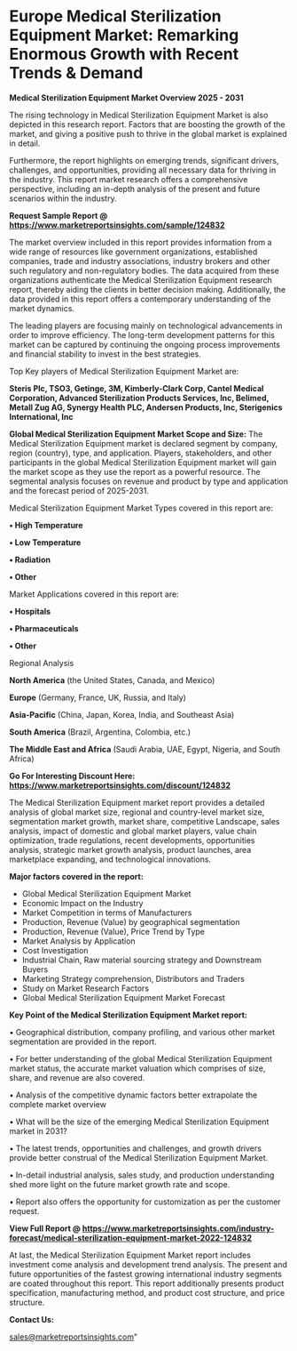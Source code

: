 # Europe Medical Sterilization Equipment Market: Remarking Enormous Growth with Recent Trends & Demand

<Strong> Medical Sterilization Equipment Market Overview 2025 - 2031</strong>

The rising technology in Medical Sterilization Equipment Market is also depicted in this research report. Factors that are boosting the growth of the market, and giving a positive push to thrive in the global market is explained in detail.

Furthermore, the report highlights on emerging trends, significant drivers, challenges, and opportunities, providing all necessary data for thriving in the industry. This report market research offers a comprehensive perspective, including an in-depth analysis of the present and future scenarios within the industry.

<strong>Request Sample Report @ <a href=https://www.marketreportsinsights.com/sample/124832>https://www.marketreportsinsights.com/sample/124832</a></strong>

The market overview included in this report provides information from a wide range of resources like government organizations, established companies, trade and industry associations, industry brokers and other such regulatory and non-regulatory bodies. The data acquired from these organizations authenticate the Medical Sterilization Equipment research report, thereby aiding the clients in better decision making. Additionally, the data provided in this report offers a contemporary understanding of the market dynamics.

The leading players are focusing mainly on technological advancements in order to improve efficiency. The long-term development patterns for this market can be captured by continuing the ongoing process improvements and financial stability to invest in the best strategies.

Top Key players of Medical Sterilization Equipment Market are:

<strong>Steris Plc, TSO3, Getinge, 3M, Kimberly-Clark Corp, Cantel Medical Corporation, Advanced Sterilization Products Services, Inc, Belimed, Metall Zug AG, Synergy Health PLC, Andersen Products, Inc, Sterigenics International, Inc</strong>

<strong><b>Global Medical Sterilization Equipment Market Scope and Size:</b></strong>
The Medical Sterilization Equipment market is declared segment by company, region (country), type, and application. Players, stakeholders, and other participants in the global Medical Sterilization Equipment market will gain the market scope as they use the report as a powerful resource. The segmental analysis focuses on revenue and product by type and application and the forecast period of 2025-2031.

Medical Sterilization Equipment Market Types covered in this report are:

<strong>• High Temperature

• Low Temperature

• Radiation

• Other</strong>

Market Applications covered in this report are:

<strong>• Hospitals

• Pharmaceuticals

• Other</strong> 

Regional Analysis

<strong>North America</strong> (the United States, Canada, and Mexico)

<strong>Europe</strong> (Germany, France, UK, Russia, and Italy)

<strong>Asia-Pacific</strong> (China, Japan, Korea, India, and Southeast Asia)

<strong>South America</strong> (Brazil, Argentina, Colombia, etc.)

<strong>The Middle East and Africa</strong> (Saudi Arabia, UAE, Egypt, Nigeria, and South Africa)

<strong>Go For Interesting Discount Here: <a href=https://www.marketreportsinsights.com/discount/124832>https://www.marketreportsinsights.com/discount/124832</a></strong>

The Medical Sterilization Equipment market report provides a detailed analysis of global market size, regional and country-level market size, segmentation market growth, market share, competitive Landscape, sales analysis, impact of domestic and global market players, value chain optimization, trade regulations, recent developments, opportunities analysis, strategic market growth analysis, product launches, area marketplace expanding, and technological innovations.

<strong><b>Major factors covered in the report:</b></strong>
<ul>
  <li>Global Medical Sterilization Equipment Market </li>
  <li>Economic Impact on the Industry</li>
  <li>Market Competition in terms of Manufacturers</li>
  <li>Production, Revenue (Value) by geographical segmentation</li>
  <li>Production, Revenue (Value), Price Trend by Type</li>
  <li>Market Analysis by Application</li>
  <li>Cost Investigation</li>
  <li>Industrial Chain, Raw material sourcing strategy and Downstream Buyers</li>
  <li>Marketing Strategy comprehension, Distributors and Traders</li>
  <li>Study on Market Research Factors</li>
  <li>Global Medical Sterilization Equipment Market Forecast</li>
</ul>

<strong><b>Key Point of the Medical Sterilization Equipment Market report:</b></strong>

• Geographical distribution, company profiling, and various other market segmentation are provided in the report.

• For better understanding of the global Medical Sterilization Equipment market status, the accurate market valuation which comprises of size, share, and revenue are also covered.

• Analysis of the competitive dynamic factors better extrapolate the complete market overview

• What will be the size of the emerging Medical Sterilization Equipment market in 2031?

• The latest trends, opportunities and challenges, and growth drivers provide better construal of the Medical Sterilization Equipment Market.

• In-detail industrial analysis, sales study, and production understanding shed more light on the future market growth rate and scope.

• Report also offers the opportunity for customization as per the customer request.

<strong><b>View Full Report @ <a href=https://www.marketreportsinsights.com/industry-forecast/medical-sterilization-equipment-market-2022-124832>https://www.marketreportsinsights.com/industry-forecast/medical-sterilization-equipment-market-2022-124832</a></b></strong>


At last, the Medical Sterilization Equipment Market report includes investment come analysis and development trend analysis. The present and future opportunities of the fastest growing international industry segments are coated throughout this report. This report additionally presents product specification, manufacturing method, and product cost structure, and price structure.

<strong>Contact Us:</strong>

sales@marketreportsinsights.com"

